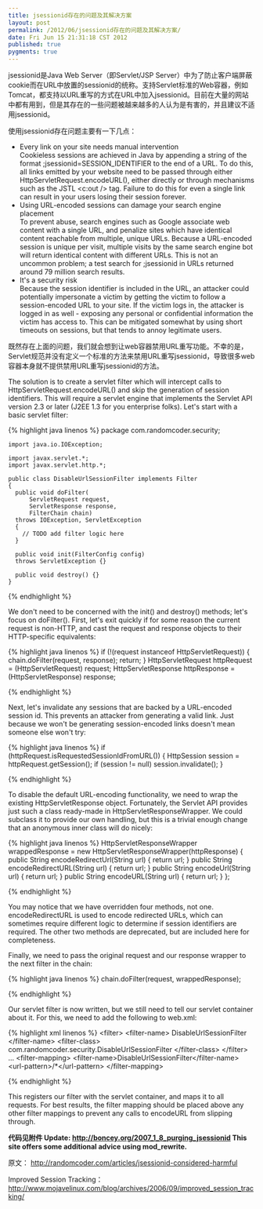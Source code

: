 ```yaml
---
title: jsessionid存在的问题及其解决方案
layout: post
permalink: /2012/06/jsessionid存在的问题及其解决方案/
date: Fri Jun 15 21:31:18 CST 2012
published: true
pygments: true
---
```


jsessionid是Java Web Server（即Servlet/JSP Server）中为了防止客户端屏蔽cookie而在URL中放置的sessionid的统称。支持Servlet标准的Web容器，例如Tomcat，都支持以URL重写的方式在URL中加入jsessionid。目前在大量的网站中都有用到，但是其存在的一些问题被越来越多的人认为是有害的，并且建议不适用jsessionid。

使用jsessionid存在问题主要有一下几点：

<ul><li>Every link on your site needs manual intervention</li>Cookieless sessions are achieved in Java by appending a string of the format ;jsessionid=SESSION_IDENTIFIER to the end of a URL. To do this, all links emitted by your website need to be passed through either HttpServletRequest.encodeURL(), either directly or through mechanisms such as the JSTL &lt;c:out /&gt; tag. Failure to do this for even a single link can result in your users losing their session forever.<li>Using URL-encoded sessions can damage your search engine placement</li>To prevent abuse, search engines such as Google associate web content with a single URL, and penalize sites which have identical content reachable from multiple, unique URLs. Because a URL-encoded session is unique per visit, multiple visits by the same search engine bot will return identical content with different URLs. This is not an uncommon problem; a test search for ;jsessionid in URLs returned around 79 million search results.<li>It's a security risk</li>Because the session identifier is included in the URL, an attacker could potentially impersonate a victim by getting the victim to follow a session-encoded URL to your site. If the victim logs in, the attacker is logged in as well - exposing any personal or confidential information the victim has access to. This can be mitigated somewhat by using short timeouts on sessions, but that tends to annoy legitimate users.<br /></ul>


既然存在上面的问题，我们就会想到让web容器禁用URL重写功能。不幸的是，Servlet规范并没有定义一个标准的方法来禁用URL重写jsessionid，导致很多web容器本身就不提供禁用URL重写jsessionid的方法。

The solution is to create a servlet filter which will intercept calls to HttpServletRequest.encodeURL() and skip the generation of session identifiers. This will require a servlet engine that implements the Servlet API version 2.3 or later (J2EE 1.3 for you enterprise folks). Let's start with a basic servlet filter:

{% highlight java linenos %}
	package com.randomcoder.security;
	
	import java.io.IOException;
	
	import javax.servlet.*;
	import javax.servlet.http.*;
	
	public class DisableUrlSessionFilter implements Filter
	{
	  public void doFilter(
	      ServletRequest request,
	      ServletResponse response,
	      FilterChain chain)
	  throws IOException, ServletException
	  {
	    // TODO add filter logic here
	  }
	
	  public void init(FilterConfig config)
	  throws ServletException {}
	
	  public void destroy() {}
	}

{% endhighlight %}


We don't need to be concerned with the init() and destroy() methods; let's focus on doFilter(). First, let's exit quickly if for some reason the current request is non-HTTP, and cast the request and response objects to their HTTP-specific equivalents:

{% highlight java linenos %}
	if (!(request instanceof HttpServletRequest))
	{
	  chain.doFilter(request, response);
	  return;
	}
	HttpServletRequest httpRequest = (HttpServletRequest) request;
	HttpServletResponse httpResponse = (HttpServletResponse) response;

{% endhighlight %}


Next, let's invalidate any sessions that are backed by a URL-encoded session id. This prevents an attacker from generating a valid link. Just because we won't be generating session-encoded links doesn't mean someone else won't try:

{% highlight java linenos %}
	if (httpRequest.isRequestedSessionIdFromURL())
	{
	  HttpSession session = httpRequest.getSession();
	  if (session != null) session.invalidate();
	}

{% endhighlight %}


To disable the default URL-encoding functionality, we need to wrap the existing HttpServletResponse object. Fortunately, the Servlet API provides just such a class ready-made in HttpServletResponseWrapper. We could subclass it to provide our own handling, but this is a trivial enough change that an anonymous inner class will do nicely:

{% highlight java linenos %}
	HttpServletResponseWrapper wrappedResponse
	    = new HttpServletResponseWrapper(httpResponse)
	{
	  public String encodeRedirectUrl(String url) { return url; }
	  public String encodeRedirectURL(String url) { return url; }
	  public String encodeUrl(String url) { return url; }
	  public String encodeURL(String url) { return url; }
	};

{% endhighlight %}


You may notice that we have overridden four methods, not one. encodeRedirectURL is used to encode redirected URLs, which can sometimes require different logic to determine if session identifiers are required. The other two methods are deprecated, but are included here for completeness.

Finally, we need to pass the original request and our response wrapper to the next filter in the chain:

{% highlight java linenos %}
	chain.doFilter(request, wrappedResponse);

{% endhighlight %}


Our servlet filter is now written, but we still need to tell our servlet container about it. For this, we need to add the following to web.xml:

{% highlight xml linenos %}
	&lt;filter&gt;
	  &lt;filter-name&gt;
	    DisableUrlSessionFilter
	  &lt;/filter-name&gt;
	  &lt;filter-class&gt;
	    com.randomcoder.security.DisableUrlSessionFilter
	  &lt;/filter-class&gt;
	&lt;/filter&gt;
	...
	&lt;filter-mapping&gt;
	  &lt;filter-name&gt;DisableUrlSessionFilter&lt;/filter-name&gt;
	  &lt;url-pattern&gt;/*&lt;/url-pattern&gt;
	&lt;/filter-mapping&gt;

{% endhighlight %}


This registers our filter with the servlet container, and maps it to all requests. For best results, the filter mapping should be placed above any other filter mappings to prevent any calls to encodeURL from slipping through.

<strong>
代码见附件
</strong>


<strong>
Update:
<a target="_blank" href="http://boncey.org/2007_1_8_purging_jsessionid">http://boncey.org/2007_1_8_purging_jsessionid</a>
This site offers some additional advice using mod_rewrite.
</strong>




原文：
<a target="_blank" href="http://randomcoder.com/articles/jsessionid-considered-harmful">http://randomcoder.com/articles/jsessionid-considered-harmful</a>


Improved Session Tracking：
<a target="_blank" href="http://www.mojavelinux.com/blog/archives/2006/09/improved_session_tracking/">http://www.mojavelinux.com/blog/archives/2006/09/improved_session_tracking/</a>

